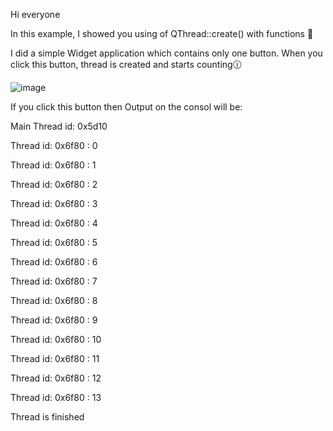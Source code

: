 Hi everyone

In this example, I showed you using of QThread::create() with functions :ghost:

I did a simple Widget application which contains only one button. When you click this button, thread is created and starts counting:clock1230:

![image](https://user-images.githubusercontent.com/91613858/218654487-9500b7e7-4c69-4fbe-9115-fca7ae2bb95d.png)

If you click this button then Output on the consol will be:

Main Thread id:  0x5d10

Thread id:  0x6f80 :  0

Thread id:  0x6f80 :  1

Thread id:  0x6f80 :  2

Thread id:  0x6f80 :  3

Thread id:  0x6f80 :  4

Thread id:  0x6f80 :  5

Thread id:  0x6f80 :  6

Thread id:  0x6f80 :  7

Thread id:  0x6f80 :  8

Thread id:  0x6f80 :  9

Thread id:  0x6f80 :  10

Thread id:  0x6f80 :  11

Thread id:  0x6f80 :  12

Thread id:  0x6f80 :  13
 
Thread is finished
